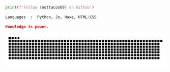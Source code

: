 ```python
print(f'Follow {nottacos69} on Github')
```

```python
Languages  :  Python, Js, Haxe, HTML/CSS
```


```json
Knowledge is power.
```

<a href="https://discord.gg/notsaksh" target="_blank"><img src="https://github.com/NotTacos69/NotTacos69/blob/output/github-contribution-grid-snake.svg" alt="snake"></a>
